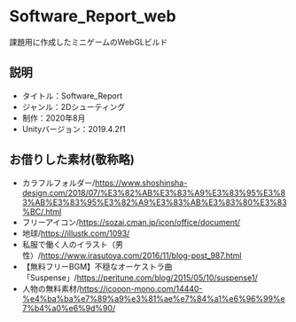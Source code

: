 # Software_Report_web

課題用に作成したミニゲームのWebGLビルド

## 説明

- タイトル：Software_Report
- ジャンル：2Dシューティング
- 制作：2020年8月
- Unityバージョン：2019.4.2f1


## お借りした素材(敬称略)

- カラフルフォルダー/https://www.shoshinsha-design.com/2018/07/%E3%82%AB%E3%83%A9%E3%83%95%E3%83%AB%E3%83%95%E3%82%A9%E3%83%AB%E3%83%80%E3%83%BC/.html
- フリーアイコン/https://sozai.cman.jp/icon/office/document/
- 地球/https://illustk.com/1093/
- 私服で働く人のイラスト（男性）/https://www.irasutoya.com/2016/11/blog-post_987.html
- 【無料フリーBGM】不穏なオーケストラ曲「Suspense」/https://peritune.com/blog/2015/05/10/suspense1/
- 人物の無料素材/https://icooon-mono.com/14440-%e4%ba%ba%e7%89%a9%e3%81%ae%e7%84%a1%e6%96%99%e7%b4%a0%e6%9d%90/
